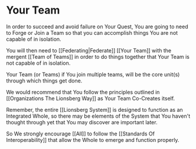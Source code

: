 # Your Team
In order to succeed and avoid failure on Your Quest, You are going to need to Forge or Join a Team so that you can accomplish things You are not capable of in isolation. 

You will then need to [[Federating|Federate]] [[Your Team]] with the mergent [[Team of Teams]] in order to do things together that Your Team is not capable of in isolation. 

Your Team (or Teams) if You join multiple teams, will be the core unit(s) through which things get done. 

We would recommend that You follow the principles outlined in [[Organizations The Lionsberg Way]] as Your Team Co-Creates itself. 

Remember, the entire [[Lionsberg System]] is designed to function as an Integrated Whole, so there may be elements of the System that You haven't thought through yet that You may discover are important later. 

So We strongly encourage [[All]] to follow the [[Standards Of Interoperability]] that allow the Whole to emerge and function properly. 
